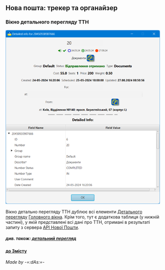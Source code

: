 ## Нова пошта: трекер та органайзер

### Вікно детального перегляду ТТН
![Detailed Window](../images/detailed_window.png)

Вікно детально перегляду ТТН дублює всі елементи [Детального перегляду](main.md?detail) [Головного вікна](main.md). Крім того, тут є додаткова таблиця (у нижній частині), у якій представлені всі дані про ТТН, отримані в результаті запиту з сервера [API Нової Пошти](https://api.novaposhta.ua/v2.0/json/).

##### _див. також:_ [детальний перегляд](main.md?detail)

#### [до Змісту](help.md)

###### _Made by -=:dAs:=-_